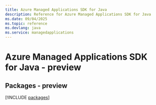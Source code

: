 ```yaml
---
title: Azure Managed Applications SDK for Java
description: Reference for Azure Managed Applications SDK for Java
ms.date: 09/04/2025
ms.topic: reference
ms.devlang: java
ms.service: managedapplications
---
```

# Azure Managed Applications SDK for Java - preview
## Packages - preview
[!INCLUDE [packages](managed-applications-index.md)]